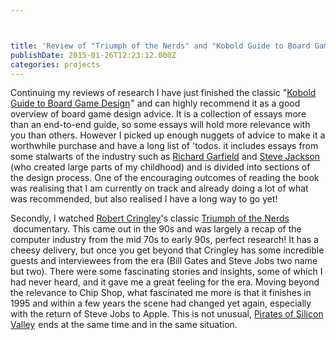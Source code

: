 ```yaml
---



title: 'Review of "Triumph of the Nerds" and "Kobold Guide to Board Game Design"'
publishDate: 2015-01-26T12:23:12.000Z
categories: projects
---
```


Continuing my reviews of research I have just finished the classic "[Kobold Guide to Board Game Design](https://www.amazon.com/gp/product/1936781042/ref=as_li_tl?ie=UTF8&camp=1789&creative=9325&creativeASIN=1936781042&linkCode=as2&tag=gregamamma-20&linkId=VDVDMXBCCS3P2NGS)<img alt="" border="0" height="1" src="https://ir-na.amazon-adsystem.com/e/ir?t=gregamamma-20&l=as2&o=1&a=1936781042" style="border:none !important; margin:0px !important;" width="1" />" and can highly recommend it as a good overview of board game design advice. It is a collection of essays more than an end-to-end guide, so some essays will hold more relevance with you than others. However I picked up enough nuggets of advice to make it a worthwhile purchase and have a long list of 'todos. it includes essays from some stalwarts of the industry such as <a href="https://en.wikipedia.org/wiki/Richard_Garfield" target="_blank">Richard Garfield</a> and <a href="https://en.wikipedia.org/wiki/Steve_Jackson_(US_game_designer)" target="_blank">Steve Jackson</a> (who created large parts of my childhood) and is divided into sections of the design process. One of the encouraging outcomes of reading the book was realising that I am currently on track and already doing a lot of what was recommended, but also realised I have a long way to go yet!

Secondly, I watched <a href="https://en.wikipedia.org/wiki/Robert_X._Cringely" target="_blank">Robert Cringley</a>'s classic [Triumph of the Nerds](https://www.amazon.com/gp/product/B00006FXQO/ref=as_li_tl?ie=UTF8&camp=1789&creative=9325&creativeASIN=B00006FXQO&linkCode=as2&tag=gregamamma-20&linkId=ZM325WH7XR4LG47D)<img alt="" border="0" height="1" src="https://ir-na.amazon-adsystem.com/e/ir?t=gregamamma-20&l=as2&o=1&a=B00006FXQO" style="border:none !important; margin:0px !important;" width="1" /> documentary. This came out in the 90s and was largely a recap of the computer industry from the mid 70s to early 90s, perfect research! It has a cheesy delivery, but once you get beyond that Cringley has some incredible guests and interviewees from the era (Bill Gates and Steve Jobs two name but two). There were some fascinating stories and insights, some of which I had never heard, and it gave me a great feeling for the era. Moving beyond the relevance to Chip Shop, what fascinated me more is that it finishes in 1995 and within a few years the scene had changed yet again, especially with the return of Steve Jobs to Apple. This is not unusual, [Pirates of Silicon Valley](https://www.amazon.com/gp/product/B0009NSCS0/ref=as_li_tl?ie=UTF8&camp=1789&creative=9325&creativeASIN=B0009NSCS0&linkCode=as2&tag=gregamamma-20&linkId=W47PD74R76ZHXD3Z)<img alt="" border="0" height="1" src="https://ir-na.amazon-adsystem.com/e/ir?t=gregamamma-20&l=as2&o=1&a=B0009NSCS0" style="border:none !important; margin:0px !important;" width="1" /> ends at the same time and in the same situation.
